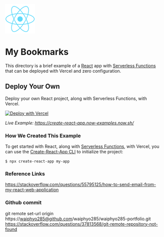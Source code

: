 ![React Logo](https://github.com/vercel/vercel/blob/main/packages/frameworks/logos/react.svg)

# My Bookmarks

This directory is a brief example of a [React](https://reactjs.org/) app with [Serverless Functions](https://vercel.com/docs/v2/serverless-functions/introduction) that can be deployed with Vercel and zero configuration.

## Deploy Your Own

Deploy your own React project, along with Serverless Functions, with Vercel.

[![Deploy with Vercel](https://vercel.com/button)](https://vercel.com/new/clone?repository-url=https://github.com/vercel/vercel/tree/main/examples/create-react-app-functions&template=create-react-app)

_Live Example: https://create-react-app.now-examples.now.sh/_

### How We Created This Example

To get started with React, along with [Serverless Functions](https://vercel.com/docs/v2/serverless-functions/introduction), with Vercel, you can use the [Create-React-App CLI](https://reactjs.org/docs/create-a-new-react-app.html#create-react-app) to initialize the project:

```shell
$ npx create-react-app my-app
```

### Reference Links

https://stackoverflow.com/questions/55795125/how-to-send-email-from-my-react-web-application

### Github commit

git remote set-url origin https://waiphyo285@github.com/waiphyo285/waiphyo285-portfolio.git
https://stackoverflow.com/questions/37813568/git-remote-repository-not-found